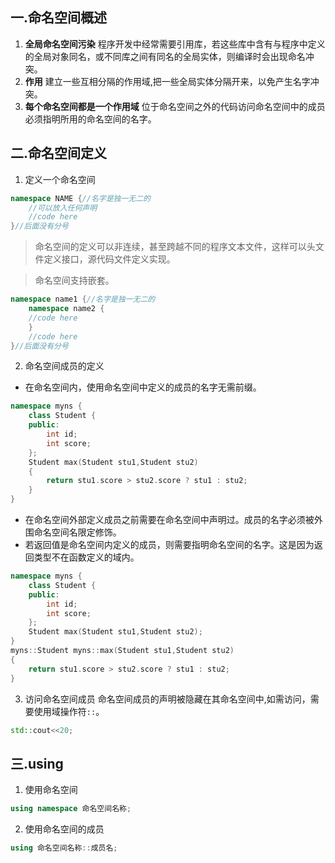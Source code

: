 ## 一.命名空间概述
1. **全局命名空间污染** 程序开发中经常需要引用库，若这些库中含有与程序中定义的全局对象同名，或不同库之间有同名的全局实体，则编译时会出现命名冲突。
2.	**作用** 建立一些互相分隔的作用域,把一些全局实体分隔开来，以免产生名字冲突。
3.	**每个命名空间都是一个作用域** 位于命名空间之外的代码访问命名空间中的成员必须指明所用的命名空间的名字。
## 二.命名空间定义
1. 定义一个命名空间
```c++
namespace NAME {//名字是独一无二的
	//可以放入任何声明
	//code here
}//后面没有分号
```
>命名空间的定义可以非连续，甚至跨越不同的程序文本文件，这样可以头文件定义接口，源代码文件定义实现。

>命名空间支持嵌套。

```c++
namespace name1 {//名字是独一无二的
	namespace name2 {
	//code here
	}
	//code here
}//后面没有分号
```
2.	命名空间成员的定义
+	在命名空间内，使用命名空间中定义的成员的名字无需前缀。
```c++
namespace myns {
	class Student {
	public:
		int id;
		int score;
	};
	Student max(Student stu1,Student stu2)
	{
		return stu1.score > stu2.score ? stu1 : stu2;
	}
}
```
+	在命名空间外部定义成员之前需要在命名空间中声明过。成员的名字必须被外围命名空间名限定修饰。
+	若返回值是命名空间内定义的成员，则需要指明命名空间的名字。这是因为返回类型不在函数定义的域内。
```c++
namespace myns {
	class Student {
	public:
		int id;
		int score;
	};
	Student max(Student stu1,Student stu2);
}
myns::Student myns::max(Student stu1,Student stu2)
{
	return stu1.score > stu2.score ? stu1 : stu2;
}
```

3.	访问命名空间成员
	命名空间成员的声明被隐藏在其命名空间中,如需访问，需要使用域操作符`::`。
```c++
std::cout<<20;
```

## 三.using
1.	使用命名空间
```c++
using namespace 命名空间名称;
```
2.	使用命名空间的成员
```c++
using 命名空间名称::成员名;
```